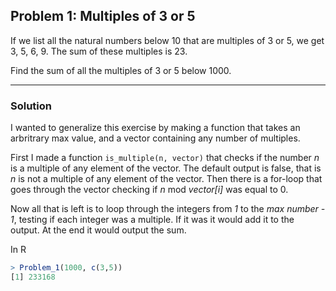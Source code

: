 ## Problem 1: Multiples of 3 or 5

If we list all the natural numbers below 10 that are multiples of 3 or 5, we get 3, 5, 6, 9. The sum of these multiples is 23. 

Find the sum of all the multiples of 3 or 5 below 1000.

---

### Solution 

I wanted to generalize this exercise by making a function that takes an arbritrary max value, and a vector containing any number of multiples. 

First I made a function ``` is_multiple(n, vector) ``` that checks if the number *n* is a multiple of any element of the vector.
The default output is false, that is *n* is not a multiple of any element of the vector. Then there is a for-loop that goes through the vector checking if
*n* mod *vector[i]* was equal to 0.

Now all that is left is to loop through the integers from *1* to the *max number - 1*, testing if each integer was a multiple. If it was it would add it to the output. At the end it would output the sum.


In R
```R
> Problem_1(1000, c(3,5)) 
[1] 233168
```





